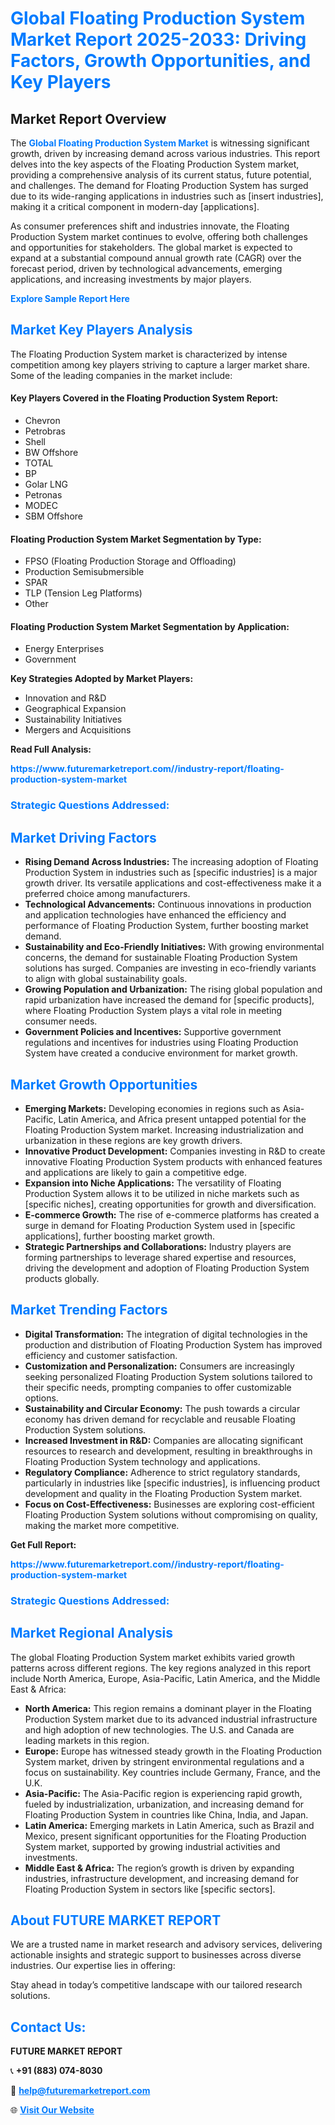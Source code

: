 <h1 style="color: #007BFF;">Global Floating Production System Market Report 2025-2033: Driving Factors, Growth Opportunities, and Key Players</h1>

<section id="overview">
<h2>Market Report Overview</h2>
<p>The <a href="https://www.futuremarketreport.com//industry-report/floating-production-system-market" style="color: #007BFF; text-decoration: none;"><strong>Global Floating Production System Market</strong></a> is witnessing significant growth, driven by increasing demand across various industries. This report delves into the key aspects of the Floating Production System market, providing a comprehensive analysis of its current status, future potential, and challenges. The demand for Floating Production System has surged due to its wide-ranging applications in industries such as [insert industries], making it a critical component in modern-day [applications].</p>
<p>As consumer preferences shift and industries innovate, the Floating Production System market continues to evolve, offering both challenges and opportunities for stakeholders. The global market is expected to expand at a substantial compound annual growth rate (CAGR) over the forecast period, driven by technological advancements, emerging applications, and increasing investments by major players.</p>
</section>

<section id="overview">
<p><a href="https://www.futuremarketreport.com//request-sample/reportId=51501" style="color: #007BFF; text-decoration: none;"><strong>Explore Sample Report Here</strong></a></p>
</section>

<section id="key-players">
<h2 style="color: #007BFF;">Market Key Players Analysis</h2>
<p>The Floating Production System market is characterized by intense competition among key players striving to capture a larger market share. Some of the leading companies in the market include:</p>
<h4>Key Players Covered in the Floating Production System Report:</h4>
<ul><li>Chevron</li><li>Petrobras</li><li>Shell</li><li>BW Offshore</li><li>TOTAL</li><li>BP</li><li>Golar LNG</li><li>Petronas</li><li>MODEC</li><li>SBM Offshore</li></ul>
<h4>Floating Production System Market Segmentation by Type:</h4>
<ul><li>FPSO (Floating Production Storage and Offloading)</li><li>Production Semisubmersible</li><li>SPAR</li><li>TLP (Tension Leg Platforms)</li><li>Other</li></ul>

<h4>Floating Production System Market Segmentation by Application:</h4>
<ul><li>Energy Enterprises</li><li>Government</li></ul>
<p><strong>Key Strategies Adopted by Market Players:</strong></p>
<ul>
<li>Innovation and R&D</li>
<li>Geographical Expansion</li>
<li>Sustainability Initiatives</li>
<li>Mergers and Acquisitions</li>
</ul>
</section>

<section>
<p><strong>Read Full Analysis: </strong></p><a href="https://www.futuremarketreport.com//industry-report/floating-production-system-market" style="color: #007BFF; text-decoration: none;"><strong>https://www.futuremarketreport.com//industry-report/floating-production-system-market</strong></a>
<h3 style="color: #007BFF;">Strategic Questions Addressed:</h3>
</section>

<section id="driving-factors">
<h2 style="color: #007BFF;">Market Driving Factors</h2>
<ul>
<li><strong>Rising Demand Across Industries:</strong> The increasing adoption of Floating Production System in industries such as [specific industries] is a major growth driver. Its versatile applications and cost-effectiveness make it a preferred choice among manufacturers.</li>
<li><strong>Technological Advancements:</strong> Continuous innovations in production and application technologies have enhanced the efficiency and performance of Floating Production System, further boosting market demand.</li>
<li><strong>Sustainability and Eco-Friendly Initiatives:</strong> With growing environmental concerns, the demand for sustainable Floating Production System solutions has surged. Companies are investing in eco-friendly variants to align with global sustainability goals.</li>
<li><strong>Growing Population and Urbanization:</strong> The rising global population and rapid urbanization have increased the demand for [specific products], where Floating Production System plays a vital role in meeting consumer needs.</li>
<li><strong>Government Policies and Incentives:</strong> Supportive government regulations and incentives for industries using Floating Production System have created a conducive environment for market growth.</li>
</ul>
</section>

<section id="growth-opportunities">
<h2 style="color: #007BFF;">Market Growth Opportunities</h2>
<ul>
<li><strong>Emerging Markets:</strong> Developing economies in regions such as Asia-Pacific, Latin America, and Africa present untapped potential for the Floating Production System market. Increasing industrialization and urbanization in these regions are key growth drivers.</li>
<li><strong>Innovative Product Development:</strong> Companies investing in R&D to create innovative Floating Production System products with enhanced features and applications are likely to gain a competitive edge.</li>
<li><strong>Expansion into Niche Applications:</strong> The versatility of Floating Production System allows it to be utilized in niche markets such as [specific niches], creating opportunities for growth and diversification.</li>
<li><strong>E-commerce Growth:</strong> The rise of e-commerce platforms has created a surge in demand for Floating Production System used in [specific applications], further boosting market growth.</li>
<li><strong>Strategic Partnerships and Collaborations:</strong> Industry players are forming partnerships to leverage shared expertise and resources, driving the development and adoption of Floating Production System products globally.</li>
</ul>
</section>

<section id="trending-factors">
<h2 style="color: #007BFF;">Market Trending Factors</h2>
<ul>
<li><strong>Digital Transformation:</strong> The integration of digital technologies in the production and distribution of Floating Production System has improved efficiency and customer satisfaction.</li>
<li><strong>Customization and Personalization:</strong> Consumers are increasingly seeking personalized Floating Production System solutions tailored to their specific needs, prompting companies to offer customizable options.</li>
<li><strong>Sustainability and Circular Economy:</strong> The push towards a circular economy has driven demand for recyclable and reusable Floating Production System solutions.</li>
<li><strong>Increased Investment in R&D:</strong> Companies are allocating significant resources to research and development, resulting in breakthroughs in Floating Production System technology and applications.</li>
<li><strong>Regulatory Compliance:</strong> Adherence to strict regulatory standards, particularly in industries like [specific industries], is influencing product development and quality in the Floating Production System market.</li>
<li><strong>Focus on Cost-Effectiveness:</strong> Businesses are exploring cost-efficient Floating Production System solutions without compromising on quality, making the market more competitive.</li>
</ul>
</section>

<section>
<p><strong>Get Full Report: </strong></p><a href="https://www.futuremarketreport.com//industry-report/floating-production-system-market" style="color: #007BFF; text-decoration: none;"><strong>https://www.futuremarketreport.com//industry-report/floating-production-system-market</strong></a>
<h3 style="color: #007BFF;">Strategic Questions Addressed:</h3>
</section>


<section id="regional-analysis">
<h2 style="color: #007BFF;">Market Regional Analysis</h2>
<p>The global Floating Production System market exhibits varied growth patterns across different regions. The key regions analyzed in this report include North America, Europe, Asia-Pacific, Latin America, and the Middle East & Africa:</p>
<ul>
<li><strong>North America:</strong> This region remains a dominant player in the Floating Production System market due to its advanced industrial infrastructure and high adoption of new technologies. The U.S. and Canada are leading markets in this region.</li>
<li><strong>Europe:</strong> Europe has witnessed steady growth in the Floating Production System market, driven by stringent environmental regulations and a focus on sustainability. Key countries include Germany, France, and the U.K.</li>
<li><strong>Asia-Pacific:</strong> The Asia-Pacific region is experiencing rapid growth, fueled by industrialization, urbanization, and increasing demand for Floating Production System in countries like China, India, and Japan.</li>
<li><strong>Latin America:</strong> Emerging markets in Latin America, such as Brazil and Mexico, present significant opportunities for the Floating Production System market, supported by growing industrial activities and investments.</li>
<li><strong>Middle East & Africa:</strong> The region’s growth is driven by expanding industries, infrastructure development, and increasing demand for Floating Production System in sectors like [specific sectors].</li>
</ul>
</section>

<footer>
<h2 style="color: #007BFF;">About FUTURE MARKET REPORT</h2>
<p>We are a trusted name in market research and advisory services, delivering actionable insights and strategic support to businesses across diverse industries. Our expertise lies in offering:</p>

<p>Stay ahead in today’s competitive landscape with our tailored research solutions.</p>

<h2 style="color: #007BFF;">Contact Us:</h2>
<p><strong>FUTURE MARKET REPORT</strong></p>
<p>📞 <strong>+91 (883) 074-8030</strong></p>
<p>📧 <strong><a href="mailto:help@futuremarketreport.com" style="color: #007BFF;">help@futuremarketreport.com</a></strong></p>
<p>🌐 <strong><a href="https://www.futuremarketreport.com/" style="color: #007BFF;">Visit Our Website</a></strong></p>
</footer>